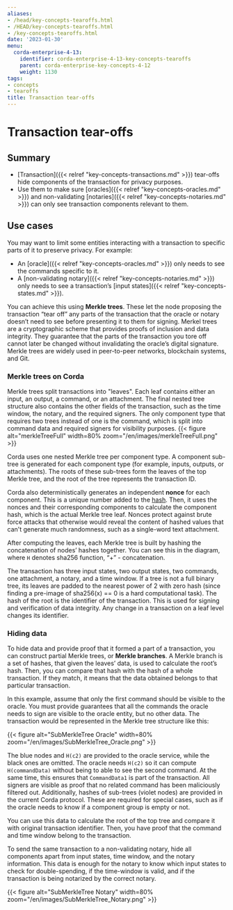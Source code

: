 ```yaml
---
aliases:
- /head/key-concepts-tearoffs.html
- /HEAD/key-concepts-tearoffs.html
- /key-concepts-tearoffs.html
date: '2023-01-30'
menu:
  corda-enterprise-4-13:
    identifier: corda-enterprise-4-13-key-concepts-tearoffs
    parent: corda-enterprise-key-concepts-4-12
    weight: 1130
tags:
- concepts
- tearoffs
title: Transaction tear-offs
---
```



# Transaction tear-offs

## Summary

* [Transaction]({{< relref "key-concepts-transactions.md" >}}) tear-offs hide components of the transaction for privacy purposes.
* Use them to make sure [oracles]({{< relref "key-concepts-oracles.md" >}}) and non-validating [notaries]({{< relref "key-concepts-notaries.md" >}}) can only see transaction components relevant to them.

## Use cases

You may want to limit some entities interacting with a transaction to specific parts of it to preserve privacy. For example:
* An [oracle]({{< relref "key-concepts-oracles.md" >}}) only needs to see the commands specific to it.
* A [non-validating notary]({{< relref "key-concepts-notaries.md" >}}) only needs to see a transaction’s [input states]({{< relref "key-concepts-states.md" >}}).

You can achieve this using **Merkle trees**. These let the node proposing the transaction “tear off” any parts of the transaction that the oracle or notary doesn’t need to see before presenting it to them for signing. Merkel trees are a cryptographic scheme that provides proofs of inclusion and data integrity. They guarantee that the parts of the transaction you tore off cannot later be changed without invalidating the oracle’s digital signature. Merkle trees are widely used in peer-to-peer networks, blockchain systems, and Git.



### Merkle trees on Corda

Merkle trees split transactions into "leaves". Each leaf contains
either an input, an output, a command, or an attachment. The final nested tree structure also contains the
other fields of the transaction, such as the time window, the notary, and the required signers. The only component type that requires two trees instead of one is the command, which is split into
command data and required signers for visibility purposes.
{{< figure alt="merkleTreeFull" width=80% zoom="/en/images/merkleTreeFull.png" >}}

Corda uses one nested Merkle tree per component type. A component sub-tree
is generated for each component type (for example, inputs, outputs, or attachments). The roots of these sub-trees
form the leaves of the top Merkle tree, and the root of the tree represents the transaction ID.

Corda also deterministically generates an independent **nonce** for each component. This is a unique number added to the [hash](https://www.investopedia.com/terms/h/hash.asp). Then, it uses the nonces and their corresponding components to calculate the component hash, which is the actual Merkle tree leaf. Nonces protect against brute force attacks that otherwise would reveal the content of hashed values that can't generate much randomness, such as a single-word text attachment.

After computing the leaves, each Merkle tree is built by hashing the concatenation of nodes’ hashes
together. You can see this in the diagram, where `H` denotes sha256 function, “+” - concatenation.

The transaction has three input states, two output states, two commands, one attachment, a notary, and a time window.
If a tree is not a full binary tree, its leaves are padded to the nearest
power of 2 with zero hash (since finding a pre-image of sha256(x) == 0 is a hard computational task). The hash of the root is the identifier of the transaction. This is used for signing and
verification of data integrity. Any change in a transaction on a leaf level changes its identifier.

### Hiding data

To hide data and provide proof that it formed a part of a transaction, you can construct partial Merkle trees,
or **Merkle branches**. A Merkle branch is a set of hashes, that given the leaves’ data, is used to calculate the
root’s hash. Then, you can compare that hash with the hash of a whole transaction. If they match, it means that the data
obtained belongs to that particular transaction.

In this example, assume that only the first command should be visible to the oracle. You must provide guarantees that all
the commands the oracle needs to sign are visible to the oracle entity, but no other data. The transaction would be represented in the Merkle tree structure like this:

{{< figure alt="SubMerkleTree Oracle" width=80% zoom="/en/images/SubMerkleTree_Oracle.png" >}}

The blue nodes and `H(c2)` are provided to the oracle service, while the black ones are omitted. The oracle needs `H(c2)` so it can compute `H(commandData)` without being to able to see the second command. At the same time, this
ensures that `CommandData1` is part of the transaction. All signers are visible as
proof that no related command has been maliciously filtered out. Additionally, hashes of
sub-trees (violet nodes) are provided in the current Corda protocol. These are required for special cases, such as if the oracle needs to know if a component group is empty or not.

You can use this data to calculate the root of the top tree and compare it with original
transaction identifier. Then, you have proof that the command and time window belong to the transaction.

To send the same transaction to a non-validating notary, hide all components
apart from input states, time window, and the notary information. This data is enough for the notary to know which
input states to check for double-spending, if the time-window is valid, and if the transaction is being notarized by the correct notary.

{{< figure alt="SubMerkleTree Notary" width=80% zoom="/en/images/SubMerkleTree_Notary.png" >}}
